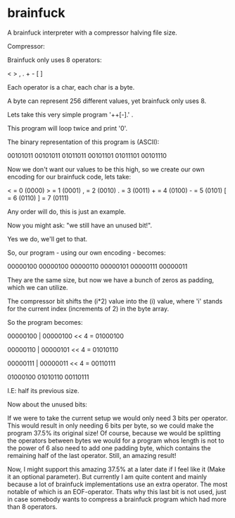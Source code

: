 # brainfuck
A brainfuck interpreter with a compressor halving file size.

Compressor:

Brainfuck only uses 8 operators:

< > , . + - [ ]

Each operator is a char, each char is a byte.

A byte can represent 256 different values, yet brainfuck only uses 8.

Lets take this very simple program '++[-].' .

This program will loop twice and print '0'.

The binary representation of this program is (ASCII):

00101011 00101011 01011011 00101101 01011101 00101110

Now we don't want our values to be this high, so we create our own encoding for our brainfuck code, lets take:

\< = 0 (0000)
\> = 1 (0001)
\, = 2 (0010)
\. = 3 (0011)
\+ = 4 (0100)
\- = 5 (0101)
\[ = 6 (0110)
\] = 7 (0111)

Any order will do, this is just an example.

Now you might ask: "we still have an unused bit!".

Yes we do, we'll get to that.

So, our program - using our own encoding - becomes:

00000100 00000100 00000110 00000101 00000111 00000011

They are the same size, but now we have a bunch of zeros as padding, which we can utilize.

The compressor bit shifts the (i*2) value into the (i) value, where 'i' stands for the current index (increments of 2) in the byte array.

So the program becomes:

00000100 | 00000100 << 4 = 01000100

00000110 | 00000101 << 4 = 01010110

00000111 | 00000011 << 4 = 00110111

01000100 01010110 00110111

I.E: half its previous size.

Now about the unused bits:

If we were to take the current setup we would only need 3 bits per operator.
This would result in only needing 6 bits per byte, so we could make the program 37.5% its original size!
Of course, because we would be splitting the operators between bytes we would for a program whos length is not to the power of 6 also need to add one padding byte, which contains the remaining half of the last operator.
Still, an amazing result!

Now, I might support this amazing 37.5% at a later date if I feel like it (Make it an optional parameter).
But currently I am quite content and mainly because a lot of brainfuck implementations use an extra operator.
The most notable of which is an EOF-operator.
Thats why this last bit is not used, just in case somebody wants to compress a brainfuck program which had more than 8 operators.

